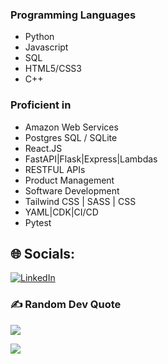 ### Programming Languages
- Python 
- Javascript
- SQL
- HTML5/CSS3
- C++

### Proficient in
- Amazon Web Services 
- Postgres SQL / SQLite
- React.JS
- FastAPI|Flask|Express|Lambdas
- RESTFUL APIs
- Product Management
- Software Development
- Tailwind CSS | SASS | CSS
- YAML|CDK|CI/CD
- Pytest

## 🌐 Socials:
[![LinkedIn](https://img.shields.io/badge/LinkedIn-%230077B5.svg?logo=linkedin&logoColor=white)](https://linkedin.com/in/kadencarr) 

### ✍️ Random Dev Quote
![](https://quotes-github-readme.vercel.app/api?type=horizontal&theme=tokyonight)

<img
    src="https://github-readme-streak-stats.herokuapp.com/?user=Kccarr6022&&theme=react&&hide_border=true"
  />
